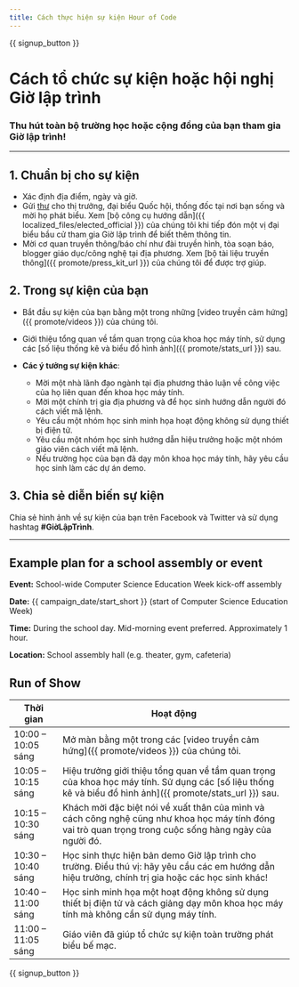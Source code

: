 ```yaml
---
title: Cách thực hiện sự kiện Hour of Code
---
```


{{ signup_button }}

# Cách tổ chức sự kiện hoặc hội nghị Giờ lập trình

### Thu hút toàn bộ trường học hoặc cộng đồng của bạn tham gia Giờ lập trình!

* * *

## 1. Chuẩn bị cho sự kiện

- Xác định địa điểm, ngày và giờ.
- Gửi [thư](https://hourofcode.com/promote/resources#sample-emails) cho thị trưởng, đại biểu Quốc hội, thống đốc tại nơi bạn sống và mời họ phát biểu. Xem [bộ công cụ hướng dẫn]({{ localized_files/elected_official }}) của chúng tôi khi tiếp đón một vị đại biểu bầu cử tham gia Giờ lập trình để biết thêm thông tin.
- Mời cơ quan truyền thông/báo chí như đài truyền hình, tòa soạn báo, blogger giáo dục/công nghệ tại địa phương. Xem [bộ tài liệu truyền thông]({{ promote/press_kit_url }}) của chúng tôi để được trợ giúp.

## 2. Trong sự kiện của bạn

- Bắt đầu sự kiện của bạn bằng một trong những [video truyền cảm hứng]({{ promote/videos }}) của chúng tôi.
- Giới thiệu tổng quan về tầm quan trọng của khoa học máy tính, sử dụng các [số liệu thống kê và biểu đồ hình ảnh]({{ promote/stats_url }}) sau.   
      
    
- **Các ý tưởng sự kiện khác**: 
    - Mời một nhà lãnh đạo ngành tại địa phương thảo luận về công việc của họ liên quan đến khoa học máy tính.
    - Mời một chính trị gia địa phương và để học sinh hướng dẫn người đó cách viết mã lệnh.
    - Yêu cầu một nhóm học sinh minh họa hoạt động không sử dụng thiết bị điện tử.
    - Yêu cầu một nhóm học sinh hướng dẫn hiệu trưởng hoặc một nhóm giáo viên cách viết mã lệnh.
    - Nếu trường học của bạn đã dạy môn khoa học máy tính, hãy yêu cầu học sinh làm các dự án demo.

## 3. Chia sẻ diễn biến sự kiện

Chia sẻ hình ảnh về sự kiện của bạn trên Facebook và Twitter và sử dụng hashtag **#GiờLậpTrình**.

* * *

## Example plan for a school assembly or event

**Event:** School-wide Computer Science Education Week kick-off assembly

**Date:** {{ campaign_date/start_short }} (start of Computer Science Education Week)

**Time:** During the school day. Mid-morning event preferred. Approximately 1 hour.

**Location:** School assembly hall (e.g. theater, gym, cafeteria)

## Run of Show

| Thời gian          | Hoạt động                                                                                                                                                  |
| ------------------ | ---------------------------------------------------------------------------------------------------------------------------------------------------------- |
| 10:00 – 10:05 sáng | Mở màn bằng một trong các [video truyền cảm hứng]({{ promote/videos }}) của chúng tôi.                                                                     |
| 10:05 – 10:15 sáng | Hiệu trưởng giới thiệu tổng quan về tầm quan trọng của khoa học máy tính. Sử dụng các [số liệu thống kê và biểu đồ hình ảnh]({{ promote/stats_url }}) sau. |
| 10:15 – 10:30 sáng | Khách mời đặc biệt nói về xuất thân của mình và cách công nghệ cũng như khoa học máy tính đóng vai trò quan trọng trong cuộc sống hàng ngày của người đó.  |
| 10:30 – 10:40 sáng | Học sinh thực hiện bản demo Giờ lập trình cho trường. Điều thú vị: hãy yêu cầu các em hướng dẫn hiệu trưởng, chính trị gia hoặc các học sinh khác!         |
| 10:40 – 11:00 sáng | Học sinh minh họa một hoạt động không sử dụng thiết bị điện tử và cách giảng dạy môn khoa học máy tính mà không cần sử dụng máy tính.                      |
| 11:00 – 11:05 sáng | Giáo viên đã giúp tổ chức sự kiện toàn trường phát biểu bế mạc.                                                                                            |

{{ signup_button }}